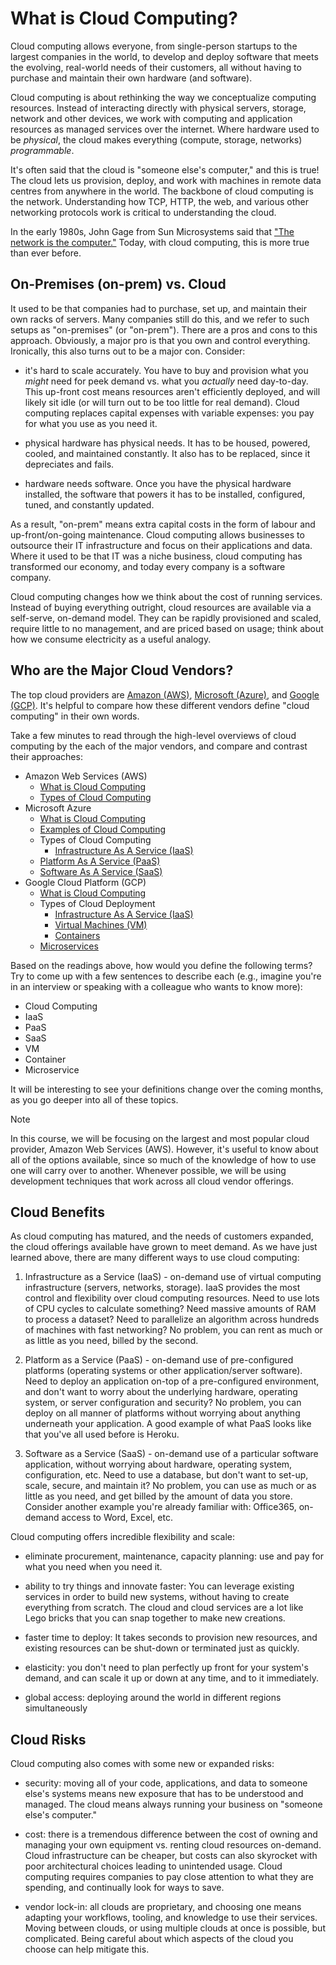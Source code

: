 # What is Cloud Computing?

Cloud computing allows everyone, from single-person startups to the largest companies in the world, to develop and deploy software that meets the evolving, real-world needs of their customers, all without having to purchase and maintain their own hardware (and software).

Cloud computing is about rethinking the way we conceptualize computing resources. Instead of interacting directly with physical servers, storage, network and other devices, we work with computing and application resources as managed services over the internet. Where hardware used to be _physical_, the cloud makes everything (compute, storage, networks) _programmable_.

It's often said that the cloud is "someone else's computer," and this is true! The cloud lets us provision, deploy, and work with machines in remote data centres from anywhere in the world. The backbone of cloud computing is the network. Understanding how TCP, HTTP, the web, and various other networking protocols work is critical to understanding the cloud.

In the early 1980s, John Gage from Sun Microsystems said that ["The network is the computer."](https://blog.cloudflare.com/john-gage/) Today, with cloud computing, this is more true than ever before.

## On-Premises (on-prem) vs. Cloud

It used to be that companies had to purchase, set up, and maintain their own racks of servers. Many companies still do this, and we refer to such setups as "on-premises" (or "on-prem"). There are a pros and cons to this approach. Obviously, a major pro is that you own and control everything. Ironically, this also turns out to be a major con. Consider:

- it's hard to scale accurately. You have to buy and provision what you _might_ need for peek demand vs. what you _actually_ need day-to-day. This up-front cost means resources aren't efficiently deployed, and will likely sit idle (or will turn out to be too little for real demand). Cloud computing replaces capital expenses with variable expenses: you pay for what you use as you need it.

- physical hardware has physical needs. It has to be housed, powered, cooled, and maintained constantly. It also has to be replaced, since it depreciates and fails.

- hardware needs software. Once you have the physical hardware installed, the software that powers it has to be installed, configured, tuned, and constantly updated.

As a result, "on-prem" means extra capital costs in the form of labour and up-front/on-going maintenance. Cloud computing allows businesses to outsource their IT infrastructure and focus on their applications and data. Where it used to be that IT was a niche business, cloud computing has transformed our economy, and today every company is a software company.

Cloud computing changes how we think about the cost of running services. Instead of buying everything outright, cloud resources are available via a self-serve, on-demand model. They can be rapidly provisioned and scaled, require little to no management, and are priced based on usage; think about how we consume electricity as a useful analogy.

## Who are the Major Cloud Vendors?

The top cloud providers are [Amazon (AWS)](https://aws.amazon.com/), [Microsoft (Azure)](https://azure.microsoft.com/en-ca/), and [Google (GCP)](https://cloud.google.com/). It's helpful to compare how these different vendors define "cloud computing" in their own words.

Take a few minutes to read through the high-level overviews of cloud computing by the each of the major vendors, and compare and contrast their approaches:

- Amazon Web Services (AWS)
  - [What is Cloud Computing](https://aws.amazon.com/what-is-cloud-computing)
  - [Types of Cloud Computing](https://aws.amazon.com/types-of-cloud-computing/)
- Microsoft Azure
  - [What is Cloud Computing](https://azure.microsoft.com/en-ca/overview/what-is-cloud-computing/)
  - [Examples of Cloud Computing](https://azure.microsoft.com/en-us/overview/examples-of-cloud-computing/)
  - Types of Cloud Computing
    - [Infrastructure As A Service (IaaS)](https://azure.microsoft.com/en-us/overview/what-is-iaas)
  - [Platform As A Service (PaaS)](https://azure.microsoft.com/en-us/overview/what-is-paas/)
  - [Software As A Service (SaaS)](https://azure.microsoft.com/en-us/overview/what-is-saas/)
- Google Cloud Platform (GCP)
  - [What is Cloud Computing](https://cloud.google.com/learn/what-is-cloud-computing)
  - Types of Cloud Deployment
    - [Infrastructure As A Service (IaaS)](https://cloud.google.com/learn/what-is-iaas)
    - [Virtual Machines (VM)](https://cloud.google.com/learn/what-is-a-virtual-machine)
    - [Containers](https://cloud.google.com/learn/what-are-containers)
  - [Microservices](https://cloud.google.com/learn/what-is-microservices-architecture)

Based on the readings above, how would you define the following terms? Try to come up with a few sentences to describe each (e.g., imagine you're in an interview or speaking with a colleague who wants to know more):

- Cloud Computing
- IaaS
- PaaS
- SaaS
- VM
- Container
- Microservice

It will be interesting to see your definitions change over the coming months, as you go deeper into all of these topics.

> [!NOTE]
> In this course, we will be focusing on the largest and most popular cloud provider, Amazon Web Services (AWS). However, it's useful to know about all of the options available, since so much of the knowledge of how to use one will carry over to another. Whenever possible, we will be using development techniques that work across all cloud vendor offerings.

## Cloud Benefits

As cloud computing has matured, and the needs of customers expanded, the cloud offerings available have grown to meet demand. As we have just learned above, there are many different ways to use cloud computing:

1. Infrastructure as a Service (IaaS) - on-demand use of virtual computing infrastructure (servers, networks, storage). IaaS provides the most control and flexibility over cloud computing resources. Need to use lots of CPU cycles to calculate something? Need massive amounts of RAM to process a dataset? Need to parallelize an algorithm across hundreds of machines with fast networking? No problem, you can rent as much or as little as you need, billed by the second.

2. Platform as a Service (PaaS) - on-demand use of pre-configured platforms (operating systems or other application/server software). Need to deploy an application on-top of a pre-configured environment, and don't want to worry about the underlying hardware, operating system, or server configuration and security? No problem, you can deploy on all manner of platforms without worrying about anything underneath your application. A good example of what PaaS looks like that you've all used before is Heroku.

3. Software as a Service (SaaS) - on-demand use of a particular software application, without worrying about hardware, operating system, configuration, etc. Need to use a database, but don't want to set-up, scale, secure, and maintain it? No problem, you can use as much or as little as you need, and get billed by the amount of data you store. Consider another example you're already familiar with: Office365, on-demand access to Word, Excel, etc.

Cloud computing offers incredible flexibility and scale:

- eliminate procurement, maintenance, capacity planning: use and pay for what you need when you need it.

- ability to try things and innovate faster: You can leverage existing services in order to build new systems, without having to create everything from scratch. The cloud and cloud services are a lot like Lego bricks that you can snap together to make new creations.

- faster time to deploy: It takes seconds to provision new resources, and existing resources can be shut-down or terminated just as quickly.

- elasticity: you don't need to plan perfectly up front for your system's demand, and can scale it up or down at any time, and to it immediately.

- global access: deploying around the world in different regions simultaneously

## Cloud Risks

Cloud computing also comes with some new or expanded risks:

- security: moving all of your code, applications, and data to someone else's systems means new exposure that has to be understood and managed. The cloud means always running your business on "someone else's computer."

- cost: there is a tremendous difference between the cost of owning and managing your own equipment vs. renting cloud resources on-demand. Cloud infrastructure can be cheaper, but costs can also skyrocket with poor architectural choices leading to unintended usage. Cloud computing requires companies to pay close attention to what they are spending, and continually look for ways to save.

- vendor lock-in: all clouds are proprietary, and choosing one means adapting your workflows, tooling, and knowledge to use their services. Moving between clouds, or using multiple clouds at once is possible, but complicated. Being careful about which aspects of the cloud you choose can help mitigate this.
